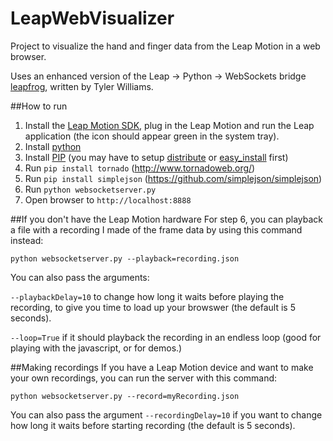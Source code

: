 LeapWebVisualizer
=================

Project to visualize the hand and finger data from the Leap Motion in a web browser.

Uses an enhanced version of the Leap -> Python -> WebSockets bridge [leapfrog](https://github.com/tylerwilliams/leapfrog), written by Tyler
 Williams.

##How to run
 1. Install the [Leap Motion SDK](https://developer.leapmotion.com/downloads), plug in the Leap Motion and run the Leap application (the icon should appear green in the system tray).
 1. Install [python](http://www.python.org/download/)
 1. Install [PIP](http://www.pip-installer.org/en/latest/installing.html) (you may have to setup [distribute](http://pypi.python.org/pypi/distribute#installation-instructions) or [easy_install](http://packages.python.org/distribute/easy_install.html) first)
 1. Run ```pip install tornado``` (http://www.tornadoweb.org/)
 1. Run ```pip install simplejson``` (https://github.com/simplejson/simplejson)
 1. Run ```python websocketserver.py```
 1. Open browser to ```http://localhost:8888```

##If you don't have the Leap Motion hardware
For step 6, you can playback a file with a recording I made of the frame data by using this command instead:

    python websocketserver.py --playback=recording.json

You can also pass the arguments:

```--playbackDelay=10``` to change how long it waits before playing the recording, to give you time to load up your browswer (the default is 5 seconds).

```--loop=True``` if it should playback the recording in an endless loop (good for playing with the javascript, or for demos.)

##Making recordings
If you have a Leap Motion device and want to make your own recordings, you can run the server with this command:

    python websocketserver.py --record=myRecording.json

You can also pass the argument ```--recordingDelay=10``` if you want to change how long it waits before starting recording (the default is 5 seconds).

